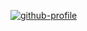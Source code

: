 [![github-profile](http://images.kuangyan.top/hello-im-kuangyan.svg)](https://www.calligrapher.ai/)
